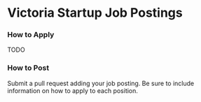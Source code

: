 # Victoria Startup Job Postings

### How to Apply

TODO

### How to Post

Submit a pull request adding your job posting. Be sure to include information on how to apply to each position.
